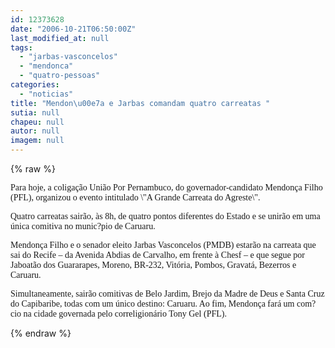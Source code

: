 ```yaml
---
id: 12373628
date: "2006-10-21T06:50:00Z"
last_modified_at: null
tags:
  - "jarbas-vasconcelos"
  - "mendonca"
  - "quatro-pessoas"
categories:
  - "noticias"
title: "Mendon\u00e7a e Jarbas comandam quatro carreatas "
sutia: null
chapeu: null
autor: null
imagem: null
---
```

{% raw %}
<p><P><FONT face=Verdana>Para hoje, a coligação União Por Pernambuco, do governador-candidato Mendonça Filho (PFL),&nbsp;organizou o evento intitulado \"A Grande Carreata do Agreste\". </FONT></P></p>
<p><P><FONT face=Verdana>Quatro carreatas sairão, às 8h, de quatro pontos diferentes do Estado e se unirão em uma única comitiva no munic?pio de Caruaru.</FONT></P></p>
<p><P><FONT face=Verdana>Mendonça Filho e o senador eleito Jarbas Vasconcelos (PMDB)&nbsp;estarão na carreata que sai do Recife – da Avenida Abdias de Carvalho, em frente à Chesf – e que segue por Jaboatão dos Guararapes, Moreno, BR-232, Vitória, Pombos, Gravatá, Bezerros e Caruaru. </FONT></P></p>
<p><P><FONT face=Verdana>Simultaneamente, sairão comitivas de Belo Jardim, Brejo da Madre de Deus e Santa Cruz do Capibaribe, todas com um único destino: Caruaru. Ao fim, Mendonça fará um com?cio na cidade governada pelo correligionário Tony Gel (PFL).</FONT></P> </p>
{% endraw %}